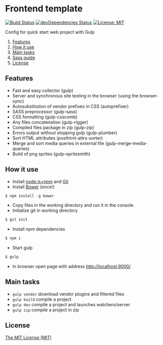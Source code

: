 # Frontend template
[![Build Status](https://travis-ci.org/egorkir/frontend-template.svg?branch=master)](https://travis-ci.org/egorkir/frontend-template)
[![devDependencies Status](https://david-dm.org/egorkir/frontend-template/dev-status.svg)](https://david-dm.org/egorkir/frontend-template?type=dev)
[![License: MIT](https://img.shields.io/badge/License-MIT-blue.svg)](https://github.com/egorkir/frontend-template/blob/master/LICENSE)

Config for quick start web project with Gulp

1. [Features](#features)
2. [How it use](#howto)
3. [Main tasks](#maintasks)
4. [Sass guide](https://github.com/egorkir/sass-guide)
5. [License](#license)

## <a name="features"></a> Features
+ Fast and easy collector (gulp)
+ Server and synchronous site testing in the browser (using the browser-sync)
+ Autosubstitution of vendor prefixes in CSS (autoprefixer)
+ SASS preprocessor (gulp-sass)
+ CSS formatting (gulp-csscomb)
+ Any files concatenation (gulp-rigger)
+ Compiled files package in zip (gulp-zip)
+ Errors output without stopping gulp (gulp-plumber)
+ Sort HTML attributes (posthtml-attrs-sorter)
+ Merge and sort media queries in external file (gulp-merge-media-queries)
+ Build of png sprites (gulp-spritesmith)

## <a name="howto"></a> How it use
- Install <a href="https://nodejs.org">node.js+npm</a> and <a href="https://git-scm.com/downloads">Git</a>
- Install <a href="http://bower.io/">Bower</a> (once!)

```js
$ npm install -g bower
```
- Copy files in the working directory and run it in the console.<br>
- Initialize git in working directory

```js
$ git init
```
- Install npm dependencies

```js
$ npm i
```
- Start gulp

```js
$ gulp
```

- In browser open page with address <a href="http://localhost:9000/">http://localhost:9000/</a>

## <a name="maintasks"></a> Main tasks
+ `gulp vendor` download vendor plugins and filtered files
+ `gulp build` compile a project
+ `gulp dev` compile a project and launches watchers/server
+ `gulp zip` compile a project in zip

## <a name="license"></a> License
[The MIT License (MIT)](https://github.com/egorkir/frontend-template/blob/master/LICENSE)
